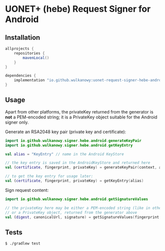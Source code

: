 # UONET+ (hebe) Request Signer for Android

## Installation

```groovy
allprojects {
    repositories {
        mavenLocal()
    }
}

dependencies {
    implementation "io.github.wulkanowy:uonet-request-signer-hebe-android:0.1.0"
}
```

## Usage

Apart from other platforms, the privateKey returned from the generator is **not**
a PEM-encoded string; it is a PrivateKey object suitable for the Android signer only.

Generate an RSA2048 key pair (private key and certificate):
```kotlin
import io.github.wulkanowy.signer.hebe.android.generateKeyPair
import io.github.wulkanowy.signer.hebe.android.getKeyEntry

val alias = "KeyEntry" // name in the Android KeyStore

// the key entry is saved in the AndroidKeyStore and returned here
val (certificate, fingerprint, privateKey) = generateKeyPair(context, alias)

// to get the key entry for usage later:
val (certificate, fingerprint, privateKey) = getKeyEntry(alias)
```

Sign request content:
```kotlin
import io.github.wulkanowy.signer.hebe.android.getSignatureValues

// the privateKey here may be either a PEM-encoded string (like in other implementations)
// or a PrivateKey object, returned from the generator above
val (digest, canonicalUrl, signature) = getSignatureValues(fingerprint, privateKey, body, fullUrl, Date())
```

## Tests

```bash
$ ./gradlew test
```
